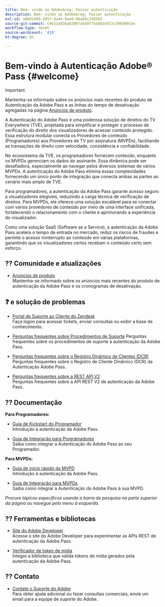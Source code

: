 ```yaml
---
title: Bem- vindo ao Adobe&reg; Passar autenticação
description: Bem- vindo ao Adobe&reg; Passar autenticação
exl-id: a8b01469-3d5f-4a44-9ae8-06a68c29d56d
source-git-commit: c9e31a036a0300fabd9f75dd85d472c390d9053e
workflow-type: tm+mt
source-wordcount: '419'
ht-degree: 0%

---
```


# Bem-vindo à Autenticação Adobe® Pass {#welcome}

>[!IMPORTANT]
>
> Mantenha-se informado sobre os anúncios mais recentes do produto de Autenticação da Adobe Pass e as linhas do tempo de desativação agregadas na página [Anúncios de produto](/help/authentication/product-announcements.md).

A Autenticação do Adobe Pass é uma poderosa solução de direitos do TV Everywhere (TVE), projetada para simplificar e proteger o processo de verificação do direito dos visualizadores de acessar conteúdo protegido. Essa estrutura modular conecta os Provedores de conteúdo (Programadores) aos Provedores de TV por assinatura (MVPDs), facilitando as transações de direito com velocidade, consistência e confiabilidade.

No ecossistema da TVE, os programadores fornecem conteúdo, enquanto os MVPDs gerenciam os dados do assinante. Essa dinâmica pode ser desafiadora, especialmente ao navegar pelos diversos sistemas de vários MVPDs. A autenticação do Adobe Pass elimina essas complexidades fornecendo um único ponto de integração que conecta ambas as partes ao cenário mais amplo de TVE.

Para programadores, a autenticação da Adobe Pass garante acesso seguro a visualizadores elegíveis, reduzindo a carga técnica de verificação de direitos. Para MVPDs, ele oferece uma solução escalável para se conectar com vários provedores de conteúdo por meio de uma interface unificada, fortalecendo o relacionamento com o cliente e aprimorando a experiência do visualizador.

Como uma solução SaaS (Software as a Service), a autenticação da Adobe Pass acelera o tempo de entrada no mercado, reduz os riscos de fraudes e permite o acesso ininterrupto ao conteúdo em várias plataformas, garantindo que os visualizadores certos recebam o conteúdo certo sem esforço.

## ?? Comunidade e atualizações

* [Anúncios de produto](/help/authentication/product-announcements.md)\
  Mantenha-se informado sobre os anúncios mais recentes do produto de autenticação da Adobe Pass e os cronogramas de desativação.

## ❓ e solução de problemas

* [Portal de Suporte ao Cliente do Zendesk](https://tve.zendesk.com/home)\
  Faça logon para acessar tickets, enviar consultas ou exibir a base de conhecimento.

* [Perguntas frequentes sobre Procedimentos de Suporte](/help/authentication/kickstart/support-procedures-faqs.md)
Perguntas frequentes sobre os procedimentos de suporte à autenticação da Adobe Pass.

* [Perguntas frequentes sobre o Registro Dinâmico de Clientes (DCR)](/help/authentication/integration-guide-programmers/rest-apis/rest-api-dcr/dynamic-client-registration-faqs.md)\
  Perguntas frequentes sobre o Registro de Cliente Dinâmico (DCR) da Autenticação Adobe Pass.

* [Perguntas frequentes sobre a REST API V2](/help/authentication/integration-guide-programmers/rest-apis/rest-api-v2/rest-api-v2-faqs.md)\
  Perguntas frequentes sobre a API REST V2 de autenticação da Adobe Pass.

## ?? Documentação

**Para Programadores:**

* [Guia de Kickstart do Programador](/help/authentication/kickstart/programmer-kickstart-guide.md)\
  Introdução à autenticação da Adobe Pass.

* [Guia de Integração para Programadores](/help/authentication/integration-guide-programmers/programmer-integration-guide-overview.md)\
  Saiba como integrar a Autenticação do Adobe Pass ao seu Programador.

**Para MVPDs:**

* [Guia de início rápido do MVPD](/help/authentication/kickstart/mvpd-kickstart-guide.md)\
  Introdução à autenticação da Adobe Pass.

* [Guia de Integração para MVPDs](/help/authentication/integration-guide-mvpds/mvpd-integration-guide-overview.md)\
  Saiba como integrar a Autenticação do Adobe Pass à sua MVPD.

*Procure tópicos específicos usando a barra de pesquisa na parte superior da página ou navegue pelo menu à esquerda.*

## ??️ Ferramentas e bibliotecas

* [Site do Adobe Developer](https://developer.adobe.com/adobe-pass/)\
  Acesse o site do Adobe Developer para experimentar as APIs REST de autenticação da Adobe Pass.

* [Verificador de token de mídia](https://tve.zendesk.com/hc/en-us/articles/204963159-Media-Token-Verifier-library)\
  Integre a biblioteca que valida tokens de mídia gerados pela autenticação da Adobe Pass.

## ?? Contato

* [Contate o Suporte do Adobe](mailto:tve-support@adobe.com)\
  Para obter ajuda adicional ou fazer consultas comerciais, envie um email para a equipe de suporte do Adobe.
